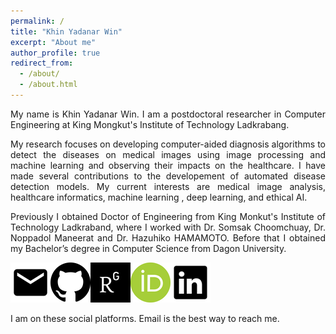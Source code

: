 ```yaml
---
permalink: /
title: "Khin Yadanar Win"
excerpt: "About me"
author_profile: true
redirect_from: 
  - /about/
  - /about.html
---
```



<p align="justify">My name is Khin Yadanar Win. I am a postdoctoral researcher in Computer Engineering at King Mongkut's Institute of Technology Ladkrabang.</p>

<p align="justify">My research focuses on developing computer-aided diagnosis algorithms to detect the diseases on medical images using image processing and machine learning and observing their impacts on the healthcare. I have made several contributions to the developement of automated disease detection models. My current interests are medical image analysis, healthcare informatics, machine learning , deep learning, and ethical AI.</p>

<p align="justify">Previously I obtained Doctor of Engineering from King Monkut's Institute of Technology Ladkraband, where I worked with Dr. Somsak Choomchuay, Dr. Noppadol Maneerat and Dr. Hazuhiko HAMAMOTO. Before that I obtained my Bachelor’s degree in Computer Science from Dagon University.</p>


[![Mail](https://github.com/kyadanarw/kyadanarw.github.io/blob/master/images/email_icon.webp)](mailto:kyadanarw@gmail.com)[![github](https://github.com/kyadanarw/kyadanarw.github.io/blob/master/images/GitHub-Icon.png)](https://github.com/kyadanarw)[![researchgate](https://github.com/kyadanarw/kyadanarw.github.io/blob/master/images/researchgate_icon.png)](https://www.researchgate.net/profile/Khin-Win-13)[![orcid](https://github.com/kyadanarw/kyadanarw.github.io/blob/master/images/orcid_id.png)](https://orcid.org/0000-0001-7155-9475)[![linkedin](https://github.com/kyadanarw/kyadanarw.github.io/blob/master/images/linkedin-icon.png)](https://www.linkedin.com/in/khin-yadanar-win-23606a131/)


I am on these social platforms. Email is the best way to reach me.
